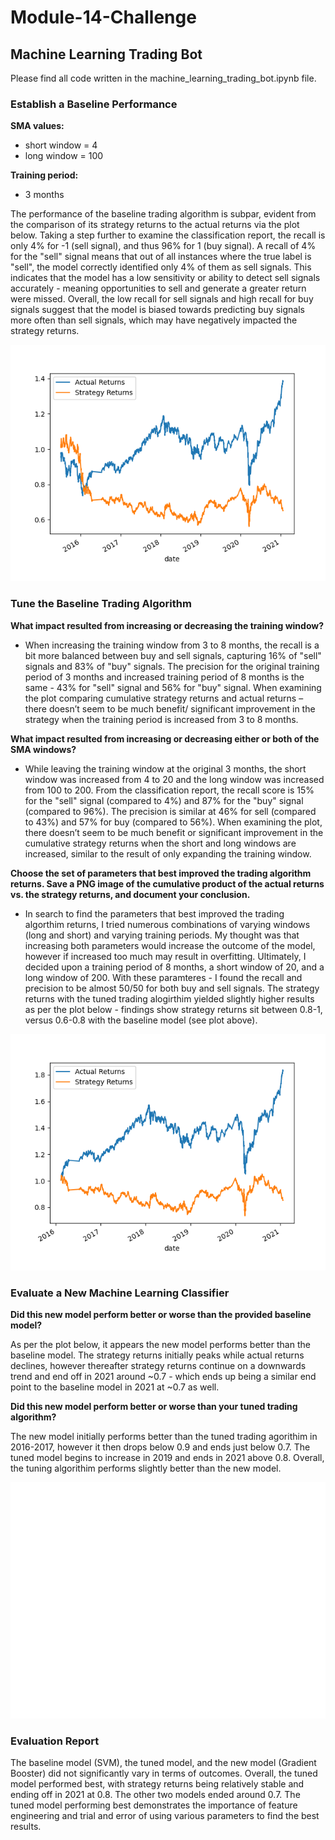 # Module-14-Challenge
## Machine Learning Trading Bot

Please find all code written in the machine_learning_trading_bot.ipynb file. 

### Establish a Baseline Performance

**SMA values:**
- short window = 4
- long window = 100

**Training period:**
- 3 months

The performance of the baseline trading algorithm is subpar, evident from the comparison of its strategy returns to the actual returns via the plot below. Taking a step further to examine the classification report, the recall is only 4% for -1 (sell signal), and thus 96% for 1 (buy signal). A recall of 4% for the "sell" signal means that out of all instances where the true label is "sell", the model correctly identified only 4% of them as sell signals. This indicates that the model has a low sensitivity or ability to detect sell signals accurately - meaning opportunities to sell and generate a greater return were missed. Overall, the low recall for sell signals and high recall for buy signals suggest that the model is biased towards predicting buy signals more often than sell signals, which may have negatively impacted the strategy returns. 

![Baseline Model - Actual Returns vs Strategy Returns ](actual_vs_strategy_cumreturns_plot.png)

### Tune the Baseline Trading Algorithm

**What impact resulted from increasing or decreasing the training window?**
- When increasing the training window from 3 to 8 months, the recall is a bit more balanced between buy and sell signals, capturing 16% of "sell" signals and 83% of "buy" signals. The precision for the original training period of 3 months and increased training period of 8 months is the same - 43% for "sell" signal and 56% for "buy" signal. When examining the plot comparing cumulative strategy returns and actual returns – there doesn’t seem to be much benefit/ significant improvement in the strategy when the training period is increased from 3 to 8 months. 


**What impact resulted from increasing or decreasing either or both of the SMA windows?**
- While leaving the training window at the original 3 months, the short window was increased from 4 to 20 and the long window was increased from 100 to 200. From the classification report, the recall score is 15% for the "sell" signal (compared to 4%) and 87% for the "buy" signal (compared to 96%). The precision is similar at 46% for sell (compared to 43%) and 57% for buy (compared to 56%).  When examining the plot, there doesn’t seem to be much benefit or significant improvement in the cumulative strategy returns when the short and long windows are increased, similar to the result of only expanding the training window.

**Choose the set of parameters that best improved the trading algorithm returns. Save a PNG image of the cumulative product of the actual returns vs. the strategy returns, and document your conclusion.**
- In search to find the parameters that best improved the trading algorthim returns, I tried numerous combinations of varying windows (long and short) and varying training periods. My thought was that increasing both parameters would increase the outcome of the model, however if increased too much may result in overfitting. Ultimately, I decided upon a training period of 8 months, a short window of 20, and a long window of 200. With these paramteres - I found the recall and precision to be almost 50/50 for both buy and sell signals. The strategy returns with the tuned trading alogirthim yielded slightly higher results as per the plot below - findings show strategy returns sit between 0.8-1, versus 0.6-0.8 with the baseline model (see plot above). 
  
![Tuned Model - Actual Returns vs Strategy Returns ](actual_vs_strategy_cumreturns_windows=20,200_8mo.png)

### Evaluate a New Machine Learning Classifier

**Did this new model perform better or worse than the provided baseline model?**

As per the plot below, it appears the new model performs better than the baseline model. The strategy returns initially peaks while actual returns declines, however thereafter strategy returns continue on a downwards trend and end off in 2021 around ~0.7 - which ends up being a similar end point to the baseline model in 2021 at ~0.7 as well. 
 
**Did this new model perform better or worse than your tuned trading algorithm?**

The new model initially performs better than the tuned trading agorithim in 2016-2017, however it then drops below 0.9 and ends just below 0.7. The tuned model begins to increase in 2019 and ends in 2021 above 0.8. Overall,  the tuning algorithim performs slightly better than the new model. 

![New Model - Actual Returns vs Strategy Returns ](actual_vs_strategy_gbmodel.png)

### Evaluation Report

The baseline model (SVM), the tuned model, and the new model (Gradient Booster) did not significantly vary in terms of outcomes. Overall, the tuned model performed best, with strategy returns being relatively stable and ending off in 2021 at 0.8. The other two models ended around 0.7. The tuned model performing best demonstrates the importance of feature engineering and trial and error of using various parameters to find the best results. 
